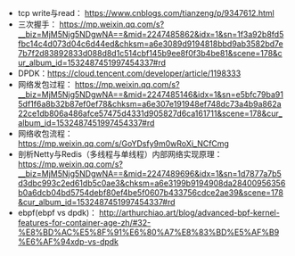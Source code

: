- tcp write与read：
https://www.cnblogs.com/tianzeng/p/9347612.html
- 三次握手：
https://mp.weixin.qq.com/s?__biz=MjM5Njg5NDgwNA==&mid=2247485862&idx=1&sn=1f3a92b8fd5fbc14c4d073d04c6d44ed&chksm=a6e3089d9194818bbd9ab3582bd7e7b7f2d83892833d088d8d1c514cbf145b9ee8f0f3b4be81&scene=178&cur_album_id=1532487451997454337#rd
- DPDK：https://cloud.tencent.com/developer/article/1198333
- 网络发包过程：
https://mp.weixin.qq.com/s?__biz=MjM5Njg5NDgwNA==&mid=2247485146&idx=1&sn=e5bfc79ba915df1f6a8b32b87ef0ef78&chksm=a6e307e191948ef748dc73a4b9a862a22ce1db806a486afce57475d4331d905827d6ca161711&scene=178&cur_album_id=1532487451997454337#rd
- 网络收包流程：
https://mp.weixin.qq.com/s/GoYDsfy9m0wRoXi_NCfCmg
- 剖析Netty与Redis（多线程与单线程）内部网络实现原理：
  https://mp.weixin.qq.com/s?__biz=MjM5Njg5NDgwNA==&mid=2247489696&idx=1&sn=1d7877a7b5d3dbc993c2ed61db5c0ae3&chksm=a6e3199b9194908da28400956356b0a6dcb04bd5754debf80ef4be5f0607b433756cdce2ae39&scene=178&cur_album_id=1532487451997454337#rd
- ebpf(ebpf vs dpdk)： http://arthurchiao.art/blog/advanced-bpf-kernel-features-for-container-age-zh/#32-%E8%BD%AC%E5%8F%91%E6%80%A7%E8%83%BD%E5%AF%B9%E6%AF%94xdp-vs-dpdk
